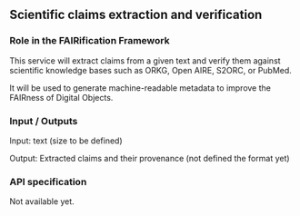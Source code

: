 ## Scientific claims extraction and verification

### Role in the FAIRification Framework
This service will extract claims from a given text and verify them against scientific knowledge bases such as ORKG, Open AIRE, S2ORC, or PubMed.

It will be used to generate machine-readable metadata to improve the FAIRness of Digital Objects.

### Input / Outputs

Input: text (size to be defined)

Output: Extracted claims and their provenance (not defined the format yet)

### API specification

Not available yet.